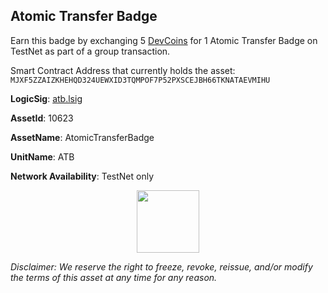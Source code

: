## Atomic Transfer Badge

Earn this badge by exchanging 5 [DevCoins](DevCoins.md) for 1 Atomic Transfer Badge on TestNet as part of a group transaction. 

Smart Contract Address that currently holds the asset: `MJXF5ZZAIZKHEHQD324UEWXID3TQMPOF7P52PXSCEJBH66TKNATAEVMIHU`

__**LogicSig**__: [atb.lsig](../Contracts/atomic_transfer_badge.lsig)

__**AssetId**__: 10623

__**AssetName**__: AtomicTransferBadge

__**UnitName**__: ATB

__**Network Availability**__: TestNet only

<div align="center"><img src="https://a-badges.s3.us-east-2.amazonaws.com/AtomicTransferBadge.png" width=100 height=100/></div>

_Disclaimer: We reserve the right to freeze, revoke, reissue, and/or modify the terms of this asset at any time for any reason._